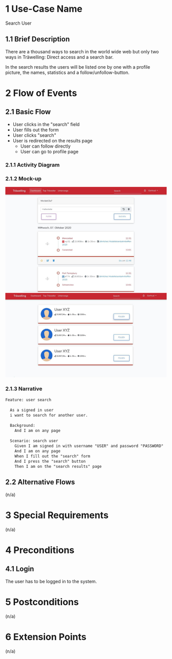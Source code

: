 # 1 Use-Case Name
Search User

## 1.1 Brief Description
There are a thousand ways to search in the world wide web but only two ways in Träwelling: Direct access and a search bar.

In the search results the users will be listed one by one with a profile picture, the names, statistics and a follow/unfollow-button.

# 2 Flow of Events
## 2.1 Basic Flow
- User clicks in the "search" field
- User fills out the form
- User clicks "search"
- User is redirected on the results page
     - User can follow directly
     - User can go to profile page

### 2.1.1 Activity Diagram
<!--![Organization Application Activity Diagram](../diagrams/UCs/CreateOperationActivityDiagramm.jpg)-->

### 2.1.2 Mock-up
![Dashboard](../images/searchDashboard)
![Search Results](../images/searchList)

### 2.1.3 Narrative
```gherkin
Feature: user search

  As a signed in user
  i want to search for another user.

  Background:
    And I am on any page

  Scenario: search user
    Given I am signed in with username "USER" and password "PASSWORD"
    And I am on any page
    When I fill out the "search" form
    And I press the "search" button
    Then I am on the "search results" page
```

## 2.2 Alternative Flows
(n/a)

# 3 Special Requirements
(n/a)

# 4 Preconditions
## 4.1 Login
The user has to be logged in to the system.

# 5 Postconditions
(n/a)
 
# 6 Extension Points
(n/a)